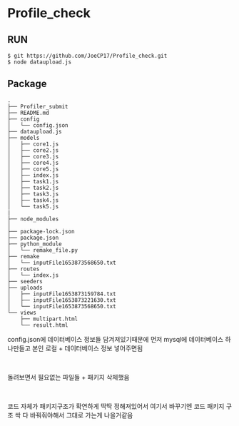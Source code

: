# Profile_check

## RUN 
~~~~~~~~~~~~
$ git https://github.com/JoeCP17/Profile_check.git
$ node dataupload.js 
~~~~~~~~~~~~

## Package 
~~~~~~~~~~~~~~~~~~~
.
├── Profiler_submit
├── README.md
├── config
│   └── config.json
├── dataupload.js
├── models
│   ├── core1.js
│   ├── core2.js
│   ├── core3.js
│   ├── core4.js
│   ├── core5.js
│   ├── index.js
│   ├── task1.js
│   ├── task2.js
│   ├── task3.js
│   ├── task4.js
│   └── task5.js
|
├── node_modules
│
├── package-lock.json
├── package.json
├── python_module
│   └── remake_file.py
├── remake
│   └── inputFile1653873568650.txt
├── routes
│   └── index.js
├── seeders
├── uploads
│   ├── inputFile1653873159784.txt
│   ├── inputFile1653873221630.txt
│   └── inputFile1653873568650.txt
└── views
    ├── multipart.html
    └── result.html

~~~~~~~~~~~~~~~~~~~~~

config.json에 데이터베이스 정보들 담겨져있기때문에 먼저 mysql에 데이터베이스 하나만들고 
본인 로컬 + 데이터베이스 정보 넣어주면됨 

<br> 

돌려보면서 필요없는 파일들 + 패키지 삭제했음 

<br> 

코드 자체가 패키지구조가 확연하게 딱딱 정해져있어서 여기서 바꾸기엔 코드 패키지 구조 싹 다 바꿔줘야해서 그대로 가는게 나을거같음 
